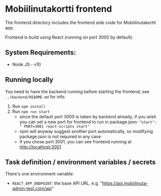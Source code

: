 # Mobiilinutakortti frontend

The frontend directory includes the frontend side code for Mobiilinutakortti app.

Frontend is build using React (running on port 3000 by default).

## System Requirements:

- Node JS - v10

## Running locally

You need to have the backend running before starting the frontend; see `../backend/README.md` for info.

1. Run `npm install`
2. Run `npm run start`
    * since the default port 3000 is taken by backend already, if you wish you can set a new port for frontend to run in package.json: `"start": " PORT=3001 react-scripts start"`
    * npm will anyway suggest another port automatically, so modifying package.json is not required in any case
    * if you chose port 3001, you can see frontend running at [http://localhost:3001](http://localhost:3001)

## Task definition / environment variables / secrets

There's one environment variable:
* `REACT_APP_ENDPOINT`: the base API URL, e.g. "https://api.mobiilinuta-admin-test.com/api"
